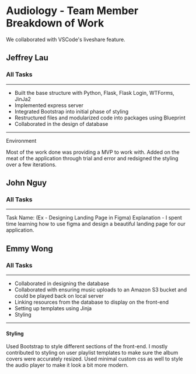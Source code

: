 # Audiology - Team Member Breakdown of Work

We collaborated with VSCode's liveshare feature.

## Jeffrey Lau

### All Tasks

---

- Built the base structure with Python, Flask, Flask Login, WTForms, JinJa2
- Implemented express server
- Integrated Bootstrap into initial phase of styling
- Restructured files and modularized code into packages using Blueprint
- Collaborated in the design of database

---

Environment

Most of the work done was providing a MVP to work with. Added on the meat of the application through trial and error and redsigned the styling over a few iterations.

## John Nguy

### All Tasks

---

Task Name: (Ex - Designing Landing Page in Figma)
Explanation - I spent time learning how to use figma and design a beautiful landing page for our application.

## Emmy Wong

### All Tasks

---

- Collaborated in designing the database
- Collaborated with ensuring music uploads to an Amazon S3 bucket and could be played back on local server
- Linking resources from the database to display on the front-end
- Setting up templates using Jinja
- Styling

---

#### Styling

Used Bootstrap to style different sections of the front-end. I mostly contributed to styling on user playlist templates to make sure the album covers were accurately resized. Used minimal custom css as well to style the audio player to make it look a bit more modern.
